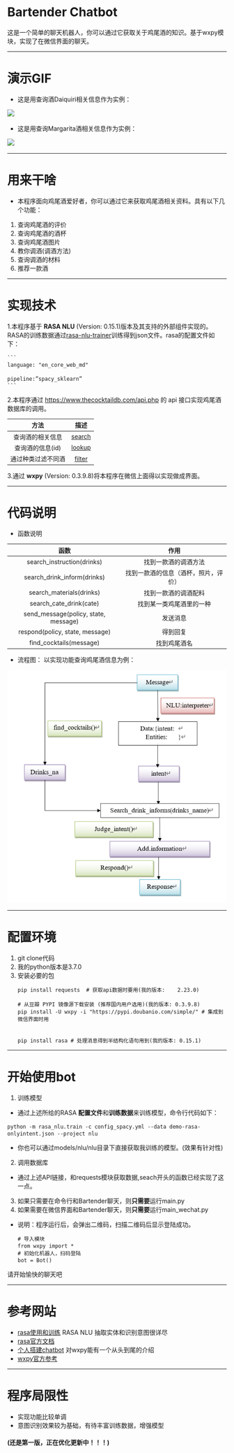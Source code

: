 # Bartender Chatbot
这是一个简单的聊天机器人，你可以通过它获取关于鸡尾酒的知识。基于wxpy模块，实现了在微信界面的聊天。
***
# 演示GIF
- 这是用查询酒Daiquiri相关信息作为实例：

![](https://github.com/bbduo/bartender_chatbot/blob/master/img/windows.gif)

- 这是用查询Margarita酒相关信息作为实例：

![](https://github.com/bbduo/bartender_chatbot/blob/master/img/iphone.gif)

***

# 用来干啥
- 本程序面向鸡尾酒爱好者，你可以通过它来获取鸡尾酒相关资料。具有以下几个功能：

1. 查询鸡尾酒的评价
2. 查询鸡尾酒的酒杯
3. 查询鸡尾酒图片
4. 教你调酒(调酒方法)
5. 查询调酒的材料
6. 推荐一款酒
***

# 实现技术
1.本程序基于 **RASA NLU** (Version: 0.15.1)版本及其支持的外部组件实现的。RASA的训练数据通过[rasa-nlu-trainer](https://rasahq.github.io/rasa-nlu-trainer/)训练得到json文件。rasa的配置文件如下：

	```
	language: "en_core_web_md"

	pipeline:”spacy_sklearn”
	```

2.本程序通过 https://www.thecocktaildb.com/api.php 的 api 接口实现鸡尾酒数据库的调用。

方法| 描述 |
 :-: | :--: |
查询酒的相关信息|[search](https://www.thecocktaildb.com/api/json/v1/1/search.php?)|
查询酒的信息(id)|[lookup](https://www.thecocktaildb.com/api/json/v1/1/lookup.php?)|
通过种类过滤不同酒 |[filter](https://the-cocktail-db.p.rapidapi.com/filter.php?)|

3.通过 **wxpy** (Version: 0.3.9.8)将本程序在微信上面得以实现做成界面。

***

# 代码说明

- 函数说明

函数| 作用
 :-: | :-: | 
search_instruction(drinks) | 找到一款酒的调酒方法 |
search_drink_inform(drinks)|找到一款酒的信息（酒杯，照片，评价）|
search_materials(drinks)|找到一款酒的调酒配料|
search_cate_drink(cate)|找到某一类鸡尾酒里的一种|
send_message(policy, state, message)|发送消息|
respond(policy, state, message)|得到回复|
find_cocktails(message)|找到鸡尾酒名|

- 流程图：
以实现功能查询鸡尾酒信息为例：


![](https://github.com/bbduo/bartender_chatbot/blob/master/img/3.png)
***
# 配置环境
1.	git clone代码
2.	我的python版本是3.7.0
3.	安装必要的包
	```
	pip install requests  # 获取api数据时要用(我的版本:	2.23.0)

	# 从豆瓣 PYPI 镜像源下载安装 (推荐国内用户选用)(我的版本:	0.3.9.8)
	pip install -U wxpy -i "https://pypi.doubanio.com/simple/" # 集成到微信界面时用


	pip install rasa # 处理消息得到半结构化语句用到(我的版本: 0.15.1)
	```


***
# 开始使用bot

1.	训练模型
 - 通过上述所给的RASA **配置文件**和**训练数据**来训练模型，命令行代码如下：

```
python -m rasa_nlu.train -c config_spacy.yml --data demo-rasa-onlyintent.json --project nlu
```

- 你也可以通过models/nlu/nlu目录下直接获取我训练的模型。(效果有针对性)
  
2.	调用数据库
- 通过上述API链接，和requests模块获取数据,seach开头的函数已经实现了这一点。
3.	如果只需要在命令行和Bartender聊天，则**只需要**运行main.py
4.	如果需要在微信界面和Bartender聊天，则**只需要**运行main_wechat.py
- 说明：程序运行后，会弹出二维码，扫描二维码后显示登陆成功。
	```
	# 导入模块
	from wxpy import *
	# 初始化机器人，扫码登陆
	bot = Bot()
	```
请开始愉快的聊天吧
***
# 参考网站
- [rasa使用和训练](https://blog.csdn.net/m0epNwstYk4/article/details/80479967)  RASA NLU 抽取实体和识别意图很详尽
- [rasa官方文档](https://rasa.com/docs/rasa/nlu/about/)
- [个人搭建chatbot](https://blog.csdn.net/qq_39241986/article/details/82050472) 对wxpy能有一个从头到尾的介绍
- [wxpy官方参考](https://github.com/youfou/wxpy)

***
# 程序局限性

- 实现功能比较单调
- 意图识别效果较为基础，有待丰富训练数据，增强模型



#### (还是第一版，正在优化更新中！！！)
